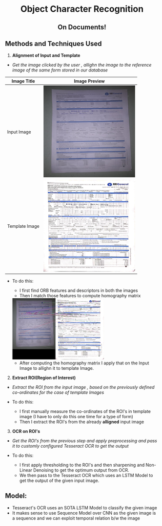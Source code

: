<h1 align="center">Object Character Recognition</h1>
<h2 align="center">On Documents!</h2>

## Methods and Techniques Used

1. **Alignment of Input and Template** 
- *Get the image clicked by the user , allighn the image to the reference image of the same form stored in our database*

|Image Title|Image Preview|
|-----------|-------------|
|Input Image|<img src="image.jpeg" alt="Input Image" width="300" height="300">|
|Template Image|<img src="template.jpeg" alt="Template Image" width="300" height="300">|

- To do this:
    - I first find ORB features and descriptors in both the images
    - Then I match those features to compute homography matrix

    <img src="matches.jpg" alt="Input Image" width="300" height="200">

    - After computing the homography matrix I apply that on the Input Image to allighn it to template Image.

2. **Extract ROI(Region of Interest)**
- *Extract the ROI from the input image , based on the previously defined co-ordinates for the case of template Images*

- To do this:
    - I first manually measure the co-ordinates of the ROI's in template image (I have to only do this one time for a type of form)
    - Then I extract the ROI's from the already **alligned** input image

3. **OCR on ROI's**
- *Get the ROI's from the previous step and apply preprocessing and pass it to customly configured Tesseract OCR to get the output*

- To do this:
    - I first apply thresholding to the ROI's and then sharpening and Non-Linear Denoising to get the optimum output from OCR.
    - We then pass to the Tesseract OCR which uses an LSTM Model to get the output of the given input image.

## Model:
- Tesseract's OCR uses an SOTA LSTM Model to classify the given image
- It makes sense to use Sequence Model over CNN as the given image is a sequence and we can exploit temporal relation b/w the image
